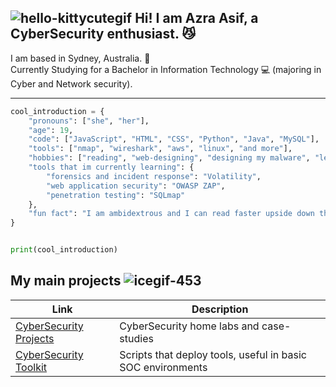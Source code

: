 
## ![hello-kittycutegif](https://github.com/user-attachments/assets/57fb119b-7f39-49e1-8f43-adb4eba881e1) Hi! I am Azra Asif, a CyberSecurity enthusiast. 😼
 

<message> I am  based in Sydney, Australia. 🦘 </message>                                                 
<message> Currently Studying for a Bachelor in Information Technology 💻 </message>
 (majoring in Cyber and Network security).


---

```python
cool_introduction = {
    "pronouns": ["she", "her"],
    "age": 19,
    "code": ["JavaScript", "HTML", "CSS", "Python", "Java", "MySQL"],
    "tools": ["nmap", "wireshark", "aws", "linux", "and more"],
    "hobbies": ["reading", "web-designing", "designing my malware", "leetcoding for fun"],
    "tools that im currently learning": {
        "forensics and incident response": "Volatility",
        "web application security": "OWASP ZAP",
        "penetration testing": "SQLmap"
    },
    "fun fact": "I am ambidextrous and I can read faster upside down than normally"
}


print(cool_introduction)
```
## My main projects   ![icegif-453](https://github.com/user-attachments/assets/7979a801-06f9-4192-ac53-d543886aa2b4)
| Link                                                                                  | Description                                                         |                       
|---------------------------------------------------------------------------------------|---------------------------------------------------------------------|
| <a href = https://github.com/azraxsif/CyberSecurity-Projects> CyberSecurity Projects  | CyberSecurity home labs and case-studies                            |
| <a href = https://github.com/azraxsif/CyberSecurity-Toolkit> CyberSecurity Toolkit    | Scripts that deploy tools, useful in basic SOC environments         |

